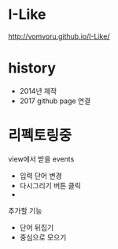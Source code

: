 I-Like
======
http://vomvoru.github.io/I-Like/

# history
* 2014년 제작
* 2017 github page 연결

# 리펙토링중

view에서 받을 events

- 입력 단어 변경
- 다시그리기 버튼 클릭
- 

추가할 기능

- 단어 뒤집기
- 중심으로 모으기
